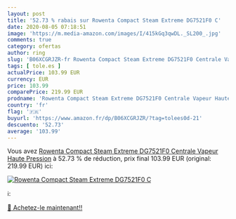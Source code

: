 ```yaml
---
layout: post
title: '52.73 % rabais sur Rowenta Compact Steam Extreme DG7521F0 C'
date: 2020-08-05 07:18:51
image: 'https://m.media-amazon.com/images/I/415kGq3qwDL._SL200_.jpg'
comments: true
category: ofertas
author: ring
slug: 'B06XCGRJZR-fr Rowenta Compact Steam Extreme DG7521F0 Centrale Vapeur...'
tags: [ tole.es ]
actualPrice: 103.99 EUR
currency: EUR
price: 103.99
comparePrice: 219.99 EUR
prodname: 'Rowenta Compact Steam Extreme DG7521F0 Centrale Vapeur Haute Pression'
country: 'fr'
flag: '🇫🇷'
buyurl: 'https://www.amazon.fr/dp/B06XCGRJZR/?tag=tolees0d-21'
descuento: '52.73'
average: '103.99'
---
```


Vous avez [Rowenta Compact Steam Extreme DG7521F0 Centrale Vapeur Haute Pression](https://www.amazon.fr/dp/B06XCGRJZR/?tag=tolees0d-21)  à  52.73 % de réduction, prix final  103.99 EUR (original: 219.99 EUR) ici:

[![Rowenta Compact Steam Extreme DG7521F0 C](https://m.media-amazon.com/images/I/415kGq3qwDL._SL200_.jpg)](https://www.amazon.fr/dp/B06XCGRJZR/?tag=tolees0d-21)

ℹ️:


[🛒 Achetez-le maintenant!!](https://www.amazon.fr/dp/B06XCGRJZR/?tag=tolees0d-21)
